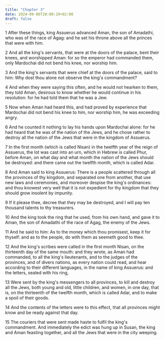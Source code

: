 ```yaml
---
title: "Chapter 3"
date: 2024-09-06T20:00:29+02:00
draft: false
---
```



1 After these things, king Assuerus advanced Aman, the son of Amadathi, who was of the race of Agag: and he set his throne above all the princes that were with him.

2 And all the king's servants, that were at the doors of the palace, bent their knees, and worshipped Aman: for so the emperor had commanded them, only Mardochai did not bend his knee, nor worship him.

3 And the king's servants that were chief at the doors of the palace, said to him: Why dost thou alone not observe the king's commandment?

4 And when they were saying this often, and he would not hearken to them, they told Aman, desirous to know whether he would continue in his resolution: for he had told them that he was a Jew.

5 Now when Aman had heard this, and had proved by experience that Mardochai did not bend his knee to him, nor worship him, he was exceeding angry.

6 And he counted it nothing to lay his hands upon Mardochai alone: for he had heard that he was of the nation of the Jews, and he chose rather to destroy all the nation of the Jews that were in the kingdom of Assuerus.

7 In the first month (which is called Nisan) in the twelfth year of the reign of Assuerus, the lot was cast into an urn, which in Hebrew is called Phur, before Aman, on what day and what month the nation of the Jews should be destroyed: and there came out the twelfth month, which is called Adar.

8 And Aman said to king Assuerus: There is a people scattered through all the provinces of thy kingdom, and separated one from another, that use new laws and ceremonies, and moreover despise the king's ordinances: and thou knowest very well that it is not expedient for thy kingdom that they should grow insolent by impunity.

9 If it please thee, decree that they may be destroyed, and I will pay ten thousand talents to thy treasurers.

10 And the king took the ring that he used, from his own hand, and gave it to Aman, the son of Amadathi of the race of Agag, the enemy of the Jews.

11 And he said to him: As to the money which thou promisest, keep it for thyself: and as to the people, do with them as seemeth good to thee.

12 And the king's scribes were called in the first month Nisan, on the thirteenth day of the same mouth: and they wrote, as Aman had commanded, to all the king's lieutenants, and to the judges of the provinces, and of divers nations, as every nation could read, and hear according to their different languages, in the name of king Assuerus: and the letters, sealed with his ring,

13 Were sent by the king's messengers to all provinces, to kill and destroy all the Jews, both young and old, little children, and women, in one day, that is, on the thirteenth of the twelfth month, which is called Adar, and to make a spoil of their goods.

14 And the contents of the letters were to this effect, that all provinces might know and be ready against that day.

15 The couriers that were sent made haste to fulfil the king's commandment. And immediately the edict was hung up in Susan, the king and Aman feasting together, and all the Jews that were in the city weeping.

